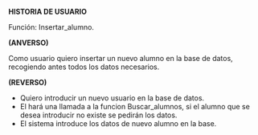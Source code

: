 **HISTORIA DE USUARIO**

Función: Insertar_alumno.

**(ANVERSO)**

Como usuario quiero insertar un nuevo alumno en la base de datos, recogiendo
antes todos los datos necesarios.

**(REVERSO)**

- Quiero introducir un nuevo usuario en la base de datos.
- El hará una llamada a la funcion Buscar_alumnos, si el alumno que se desea introducir
  no existe se pedirán los datos.
- El sistema introduce los datos de nuevo alumno en la base.
